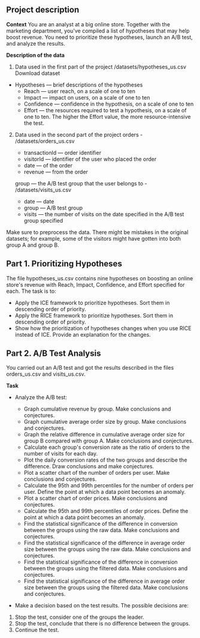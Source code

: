 ## Project description

**Context**
You are an analyst at a big online store. Together with the marketing department, you've compiled a list of hypotheses that may help boost revenue. 
You need to prioritize these hypotheses, launch an A/B test, and analyze the results. 

**Description of the data**

1. Data used in the first part of the project /datasets/hypotheses_us.csv Download dataset

- Hypotheses — brief descriptions of the hypotheses
  - Reach — user reach, on a scale of one to ten
  - Impact — impact on users, on a scale of one to ten
  - Confidence — confidence in the hypothesis, on a scale of one to ten
  - Effort — the resources required to test a hypothesis, on a scale of one to ten. The higher the Effort value, the more resource-intensive the test.

2. Data used in the second part of the project
   orders - /datasets/orders_us.csv
   - transactionId — order identifier
   - visitorId — identifier of the user who placed the order
   - date — of the order
   - revenue — from the order

    group — the A/B test group that the user belongs to - /datasets/visits_us.csv
    - date — date
    - group — A/B test group
    - visits — the number of visits on the date specified in the A/B test group specified

Make sure to preprocess the data. There might be mistakes in the original datasets; for example, some of the visitors might have gotten into both group A and group B.

## Part 1. Prioritizing Hypotheses
The file hypotheses_us.csv contains nine hypotheses on boosting an online store's revenue with Reach, Impact, Confidence, and Effort specified for each.
The task is to:
- Apply the ICE framework to prioritize hypotheses. Sort them in descending order of priority.
- Apply the RICE framework to prioritize hypotheses. Sort them in descending order of priority.
- Show how the prioritization of hypotheses changes when you use RICE instead of ICE. Provide an explanation for the changes.

## Part 2. A/B Test Analysis
You carried out an A/B test and got the results described in the files orders_us.csv and visits_us.csv.  

**Task**
- Analyze the A/B test:
  - Graph cumulative revenue by group. Make conclusions and conjectures.
  - Graph cumulative average order size by group. Make conclusions and conjectures.
  - Graph the relative difference in cumulative average order size for group B compared with group A. Make conclusions and conjectures.
  - Calculate each group's conversion rate as the ratio of orders to the number of visits for each day.
  - Plot the daily conversion rates of the two groups and describe the difference. Draw conclusions and make conjectures.
  - Plot a scatter chart of the number of orders per user. Make conclusions and conjectures.
  - Calculate the 95th and 99th percentiles for the number of orders per user. Define the point at which a data point becomes an anomaly.
  - Plot a scatter chart of order prices. Make conclusions and conjectures.
  - Calculate the 95th and 99th percentiles of order prices. Define the point at which a data point becomes an anomaly.
  - Find the statistical significance of the difference in conversion between the groups using the raw data. Make conclusions and conjectures.
  - Find the statistical significance of the difference in average order size between the groups using the raw data. Make conclusions and conjectures.
  - Find the statistical significance of the difference in conversion between the groups using the filtered data. Make conclusions and conjectures.
  - Find the statistical significance of the difference in average order size between the groups using the filtered data. Make conclusions and conjectures.

- Make a decision based on the test results. The possible decisions are:
1. Stop the test, consider one of the groups the leader.
2. Stop the test, conclude that there is no difference between the groups.
3. Continue the test.
